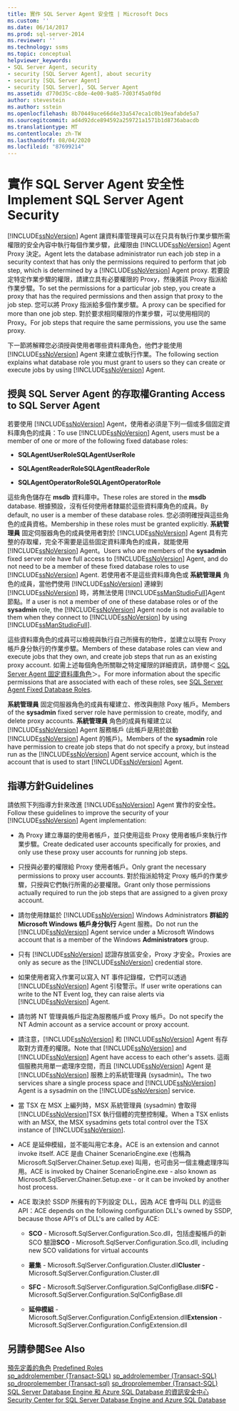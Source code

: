 ```yaml
---
title: 實作 SQL Server Agent 安全性 | Microsoft Docs
ms.custom: ''
ms.date: 06/14/2017
ms.prod: sql-server-2014
ms.reviewer: ''
ms.technology: ssms
ms.topic: conceptual
helpviewer_keywords:
- SQL Server Agent, security
- security [SQL Server Agent], about security
- security [SQL Server Agent]
- security [SQL Server], SQL Server Agent
ms.assetid: d770d35c-c8de-4e00-9a85-7d03f45a0f0d
author: stevestein
ms.author: sstein
ms.openlocfilehash: 8b70449ace66d4e33a547eca1c0b19eafabde5a7
ms.sourcegitcommit: ad4d92dce894592a259721a1571b1d8736abacdb
ms.translationtype: MT
ms.contentlocale: zh-TW
ms.lasthandoff: 08/04/2020
ms.locfileid: "87699214"
---
```

# <a name="implement-sql-server-agent-security"></a><span data-ttu-id="1684c-102">實作 SQL Server Agent 安全性</span><span class="sxs-lookup"><span data-stu-id="1684c-102">Implement SQL Server Agent Security</span></span>
  [!INCLUDE[ssNoVersion](../../includes/ssnoversion-md.md)] <span data-ttu-id="1684c-103">Agent 讓資料庫管理員可以在只具有執行作業步驟所需權限的安全內容中執行每個作業步驟，此權限由 [!INCLUDE[ssNoVersion](../../includes/ssnoversion-md.md)] Agent Proxy 決定。</span><span class="sxs-lookup"><span data-stu-id="1684c-103">Agent lets the database administrator run each job step in a security context that has only the permissions required to perform that job step, which is determined by a [!INCLUDE[ssNoVersion](../../includes/ssnoversion-md.md)] Agent proxy.</span></span> <span data-ttu-id="1684c-104">若要設定特定作業步驟的權限，請建立具有必要權限的 Proxy，然後將該 Proxy 指派給作業步驟。</span><span class="sxs-lookup"><span data-stu-id="1684c-104">To set the permissions for a particular job step, you create a proxy that has the required permissions and then assign that proxy to the job step.</span></span> <span data-ttu-id="1684c-105">您可以將 Proxy 指派給多個作業步驟。</span><span class="sxs-lookup"><span data-stu-id="1684c-105">A proxy can be specified for more than one job step.</span></span> <span data-ttu-id="1684c-106">對於要求相同權限的作業步驟，可以使用相同的 Proxy。</span><span class="sxs-lookup"><span data-stu-id="1684c-106">For job steps that require the same permissions, you use the same proxy.</span></span>  
  
 <span data-ttu-id="1684c-107">下一節將解釋您必須授與使用者哪些資料庫角色，他們才能使用 [!INCLUDE[ssNoVersion](../../includes/ssnoversion-md.md)] Agent 來建立或執行作業。</span><span class="sxs-lookup"><span data-stu-id="1684c-107">The following section explains what database role you must grant to users so they can create or execute jobs by using [!INCLUDE[ssNoVersion](../../includes/ssnoversion-md.md)] Agent.</span></span>  
  
## <a name="granting-access-to-sql-server-agent"></a><span data-ttu-id="1684c-108">授與 SQL Server Agent 的存取權</span><span class="sxs-lookup"><span data-stu-id="1684c-108">Granting Access to SQL Server Agent</span></span>  
 <span data-ttu-id="1684c-109">若要使用 [!INCLUDE[ssNoVersion](../../includes/ssnoversion-md.md)] Agent，使用者必須是下列一個或多個固定資料庫角色的成員：</span><span class="sxs-lookup"><span data-stu-id="1684c-109">To use [!INCLUDE[ssNoVersion](../../includes/ssnoversion-md.md)] Agent, users must be a member of one or more of the following fixed database roles:</span></span>  
  
-   <span data-ttu-id="1684c-110">**SQLAgentUserRole**</span><span class="sxs-lookup"><span data-stu-id="1684c-110">**SQLAgentUserRole**</span></span>  
  
-   <span data-ttu-id="1684c-111">**SQLAgentReaderRole**</span><span class="sxs-lookup"><span data-stu-id="1684c-111">**SQLAgentReaderRole**</span></span>  
  
-   <span data-ttu-id="1684c-112">**SQLAgentOperatorRole**</span><span class="sxs-lookup"><span data-stu-id="1684c-112">**SQLAgentOperatorRole**</span></span>  
  
 <span data-ttu-id="1684c-113">這些角色儲存在 **msdb** 資料庫中。</span><span class="sxs-lookup"><span data-stu-id="1684c-113">These roles are stored in the **msdb** database.</span></span> <span data-ttu-id="1684c-114">根據預設，沒有任何使用者隸屬於這些資料庫角色的成員。</span><span class="sxs-lookup"><span data-stu-id="1684c-114">By default, no user is a member of these database roles.</span></span> <span data-ttu-id="1684c-115">您必須明確授與這些角色的成員資格。</span><span class="sxs-lookup"><span data-stu-id="1684c-115">Membership in these roles must be granted explicitly.</span></span> <span data-ttu-id="1684c-116">**系統管理員** 固定伺服器角色的成員使用者對於 [!INCLUDE[ssNoVersion](../../includes/ssnoversion-md.md)] Agent 具有完整的存取權，完全不需要是這些固定資料庫角色的成員，就能使用 [!INCLUDE[ssNoVersion](../../includes/ssnoversion-md.md)] Agent。</span><span class="sxs-lookup"><span data-stu-id="1684c-116">Users who are members of the **sysadmin** fixed server role have full access to [!INCLUDE[ssNoVersion](../../includes/ssnoversion-md.md)] Agent, and do not need to be a member of these fixed database roles to use [!INCLUDE[ssNoVersion](../../includes/ssnoversion-md.md)] Agent.</span></span> <span data-ttu-id="1684c-117">若使用者不是這些資料庫角色或 **系統管理員** 角色的成員，當他們使用 [!INCLUDE[ssNoVersion](../../includes/ssnoversion-md.md)] 連線到 [!INCLUDE[ssNoVersion](../../includes/ssnoversion-md.md)] 時，將無法使用 [!INCLUDE[ssManStudioFull](../../includes/ssmanstudiofull-md.md)]Agent 節點。</span><span class="sxs-lookup"><span data-stu-id="1684c-117">If a user is not a member of one of these database roles or of the **sysadmin** role, the [!INCLUDE[ssNoVersion](../../includes/ssnoversion-md.md)] Agent node is not available to them when they connect to [!INCLUDE[ssNoVersion](../../includes/ssnoversion-md.md)] by using [!INCLUDE[ssManStudioFull](../../includes/ssmanstudiofull-md.md)].</span></span>  
  
 <span data-ttu-id="1684c-118">這些資料庫角色的成員可以檢視與執行自己所擁有的物件，並建立以現有 Proxy 帳戶身分執行的作業步驟。</span><span class="sxs-lookup"><span data-stu-id="1684c-118">Members of these database roles can view and execute jobs that they own, and create job steps that run as an existing proxy account.</span></span> <span data-ttu-id="1684c-119">如需上述每個角色所關聯之特定權限的詳細資訊，請參閱＜ [SQL Server Agent 固定資料庫角色](sql-server-agent-fixed-database-roles.md)＞。</span><span class="sxs-lookup"><span data-stu-id="1684c-119">For more information about the specific permissions that are associated with each of these roles, see [SQL Server Agent Fixed Database Roles](sql-server-agent-fixed-database-roles.md).</span></span>  
  
 <span data-ttu-id="1684c-120">**系統管理員** 固定伺服器角色的成員有權建立、修改與刪除 Poxy 帳戶。</span><span class="sxs-lookup"><span data-stu-id="1684c-120">Members of the **sysadmin** fixed server role have permission to create, modify, and delete proxy accounts.</span></span> <span data-ttu-id="1684c-121">**系統管理員** 角色的成員有權建立以 [!INCLUDE[ssNoVersion](../../includes/ssnoversion-md.md)] Agent 服務帳戶 (此帳戶是用於啟動 [!INCLUDE[ssNoVersion](../../includes/ssnoversion-md.md)] Agent 的帳戶)。</span><span class="sxs-lookup"><span data-stu-id="1684c-121">Members of the **sysadmin** role have permission to create job steps that do not specify a proxy, but instead run as the [!INCLUDE[ssNoVersion](../../includes/ssnoversion-md.md)] Agent service account, which is the account that is used to start [!INCLUDE[ssNoVersion](../../includes/ssnoversion-md.md)] Agent.</span></span>  
  
## <a name="guidelines"></a><span data-ttu-id="1684c-122">指導方針</span><span class="sxs-lookup"><span data-stu-id="1684c-122">Guidelines</span></span>  
 <span data-ttu-id="1684c-123">請依照下列指導方針來改進 [!INCLUDE[ssNoVersion](../../includes/ssnoversion-md.md)] Agent 實作的安全性。</span><span class="sxs-lookup"><span data-stu-id="1684c-123">Follow these guidelines to improve the security of your [!INCLUDE[ssNoVersion](../../includes/ssnoversion-md.md)] Agent implementation:</span></span>  
  
-   <span data-ttu-id="1684c-124">為 Proxy 建立專屬的使用者帳戶，並只使用這些 Proxy 使用者帳戶來執行作業步驟。</span><span class="sxs-lookup"><span data-stu-id="1684c-124">Create dedicated user accounts specifically for proxies, and only use these proxy user accounts for running job steps.</span></span>  
  
-   <span data-ttu-id="1684c-125">只授與必要的權限給 Proxy 使用者帳戶。</span><span class="sxs-lookup"><span data-stu-id="1684c-125">Only grant the necessary permissions to proxy user accounts.</span></span> <span data-ttu-id="1684c-126">對於指派給特定 Proxy 帳戶的作業步驟，只授與它們執行所需的必要權限。</span><span class="sxs-lookup"><span data-stu-id="1684c-126">Grant only those permissions actually required to run the job steps that are assigned to a given proxy account.</span></span>  
  
-   <span data-ttu-id="1684c-127">請勿使用隸屬於 [!INCLUDE[ssNoVersion](../../includes/ssnoversion-md.md)] Windows Administrators **群組的 Microsoft Windows 帳戶身分執行** Agent 服務。</span><span class="sxs-lookup"><span data-stu-id="1684c-127">Do not run the [!INCLUDE[ssNoVersion](../../includes/ssnoversion-md.md)] Agent service under a Microsoft Windows account that is a member of the Windows **Administrators** group.</span></span>  
  
-   <span data-ttu-id="1684c-128">只有 [!INCLUDE[ssNoVersion](../../includes/ssnoversion-md.md)] 認證存放區安全，Proxy 才安全。</span><span class="sxs-lookup"><span data-stu-id="1684c-128">Proxies are only as secure as the [!INCLUDE[ssNoVersion](../../includes/ssnoversion-md.md)] credential store.</span></span>  
  
-   <span data-ttu-id="1684c-129">如果使用者寫入作業可以寫入 NT 事件記錄檔，它們可以透過 [!INCLUDE[ssNoVersion](../../includes/ssnoversion-md.md)] Agent 引發警示。</span><span class="sxs-lookup"><span data-stu-id="1684c-129">If user write operations can write to the NT Event log, they can raise alerts via [!INCLUDE[ssNoVersion](../../includes/ssnoversion-md.md)] Agent.</span></span>  
  
-   <span data-ttu-id="1684c-130">請勿將 NT 管理員帳戶指定為服務帳戶或 Proxy 帳戶。</span><span class="sxs-lookup"><span data-stu-id="1684c-130">Do not specify the NT Admin account as a service account or proxy account.</span></span>  
  
-   <span data-ttu-id="1684c-131">請注意，[!INCLUDE[ssNoVersion](../../includes/ssnoversion-md.md)] 和 [!INCLUDE[ssNoVersion](../../includes/ssnoversion-md.md)] Agent 有存取對方資產的權限。</span><span class="sxs-lookup"><span data-stu-id="1684c-131">Note that [!INCLUDE[ssNoVersion](../../includes/ssnoversion-md.md)] and [!INCLUDE[ssNoVersion](../../includes/ssnoversion-md.md)] Agent have access to each other's assets.</span></span> <span data-ttu-id="1684c-132">這兩個服務共用單一處理序空間，而且 [!INCLUDE[ssNoVersion](../../includes/ssnoversion-md.md)] Agent 是 [!INCLUDE[ssNoVersion](../../includes/ssnoversion-md.md)] 服務上的系統管理員 (sysadmin)。</span><span class="sxs-lookup"><span data-stu-id="1684c-132">The two services share a single process space and [!INCLUDE[ssNoVersion](../../includes/ssnoversion-md.md)] Agent is a sysadmin on the [!INCLUDE[ssNoVersion](../../includes/ssnoversion-md.md)] service.</span></span>  
  
-   <span data-ttu-id="1684c-133">當 TSX 在 MSX 上編列時，MSX 系統管理員 (sysadmin) 會取得 [!INCLUDE[ssNoVersion](../../includes/ssnoversion-md.md)]TSX 執行個體的完整控制權。</span><span class="sxs-lookup"><span data-stu-id="1684c-133">When a TSX enlists with an MSX, the MSX sysadmins gets total control over the TSX instance of [!INCLUDE[ssNoVersion](../../includes/ssnoversion-md.md)].</span></span>  
  
-   <span data-ttu-id="1684c-134">ACE 是延伸模組，並不能叫用它本身。</span><span class="sxs-lookup"><span data-stu-id="1684c-134">ACE is an extension and cannot invoke itself.</span></span> <span data-ttu-id="1684c-135">ACE 是由 Chainer ScenarioEngine.exe (也稱為 Microsoft.SqlServer.Chainer.Setup.exe) 叫用，也可由另一個主機處理序叫用。</span><span class="sxs-lookup"><span data-stu-id="1684c-135">ACE is invoked by Chainer ScenarioEngine.exe - also known as Microsoft.SqlServer.Chainer.Setup.exe - or it can be invoked by another host process.</span></span>  
  
-   <span data-ttu-id="1684c-136">ACE 取決於 SSDP 所擁有的下列設定 DLL，因為 ACE 會呼叫 DLL 的這些 API：</span><span class="sxs-lookup"><span data-stu-id="1684c-136">ACE depends on the following configuration DLL's owned by SSDP, because those API's of DLL's are called by ACE:</span></span>  
  
    -   <span data-ttu-id="1684c-137">**SCO** - Microsoft.SqlServer.Configuration.Sco.dll，包括虛擬帳戶的新 SCO 驗證</span><span class="sxs-lookup"><span data-stu-id="1684c-137">**SCO** - Microsoft.SqlServer.Configuration.Sco.dll, including new SCO validations for virtual accounts</span></span>  
  
    -   <span data-ttu-id="1684c-138">**叢集** - Microsoft.SqlServer.Configuration.Cluster.dll</span><span class="sxs-lookup"><span data-stu-id="1684c-138">**Cluster** - Microsoft.SqlServer.Configuration.Cluster.dll</span></span>  
  
    -   <span data-ttu-id="1684c-139">**SFC** - Microsoft.SqlServer.Configuration.SqlConfigBase.dll</span><span class="sxs-lookup"><span data-stu-id="1684c-139">**SFC** - Microsoft.SqlServer.Configuration.SqlConfigBase.dll</span></span>  
  
    -   <span data-ttu-id="1684c-140">**延伸模組** - Microsoft.SqlServer.Configuration.ConfigExtension.dll</span><span class="sxs-lookup"><span data-stu-id="1684c-140">**Extension** - Microsoft.SqlServer.Configuration.ConfigExtension.dll</span></span>  
  
## <a name="see-also"></a><span data-ttu-id="1684c-141">另請參閱</span><span class="sxs-lookup"><span data-stu-id="1684c-141">See Also</span></span>  
 <span data-ttu-id="1684c-142">[預先定義的角色](../../reporting-services/security/role-definitions-predefined-roles.md) </span><span class="sxs-lookup"><span data-stu-id="1684c-142">[Predefined Roles](../../reporting-services/security/role-definitions-predefined-roles.md) </span></span>  
 <span data-ttu-id="1684c-143">[sp_addrolemember &#40;Transact-SQL&#41;](/sql/relational-databases/system-stored-procedures/sp-addrolemember-transact-sql) </span><span class="sxs-lookup"><span data-stu-id="1684c-143">[sp_addrolemember &#40;Transact-SQL&#41;](/sql/relational-databases/system-stored-procedures/sp-addrolemember-transact-sql) </span></span>  
 <span data-ttu-id="1684c-144">[sp_droprolemember &#40;Transact-sql&#41;](/sql/relational-databases/system-stored-procedures/sp-droprolemember-transact-sql) </span><span class="sxs-lookup"><span data-stu-id="1684c-144">[sp_droprolemember &#40;Transact-SQL&#41;](/sql/relational-databases/system-stored-procedures/sp-droprolemember-transact-sql) </span></span>  
 [<span data-ttu-id="1684c-145">SQL Server Database Engine 和 Azure SQL Database 的資訊安全中心</span><span class="sxs-lookup"><span data-stu-id="1684c-145">Security Center for SQL Server Database Engine and Azure SQL Database</span></span>](../../relational-databases/security/security-center-for-sql-server-database-engine-and-azure-sql-database.md)  
  
  
